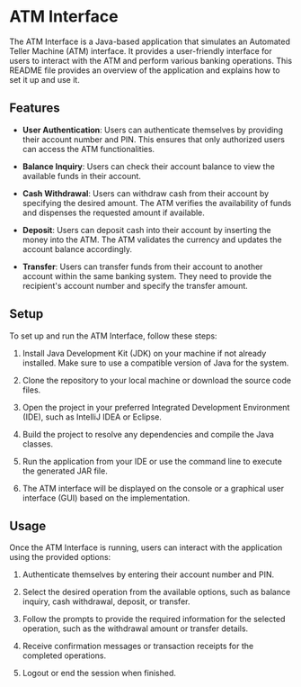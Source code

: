 # ATM Interface

The ATM Interface is a Java-based application that simulates an Automated Teller Machine (ATM) interface. It provides a user-friendly interface for users to interact with the ATM and perform various banking operations. This README file provides an overview of the application and explains how to set it up and use it.

## Features

- **User Authentication**: Users can authenticate themselves by providing their account number and PIN. This ensures that only authorized users can access the ATM functionalities.

- **Balance Inquiry**: Users can check their account balance to view the available funds in their account.

- **Cash Withdrawal**: Users can withdraw cash from their account by specifying the desired amount. The ATM verifies the availability of funds and dispenses the requested amount if available.

- **Deposit**: Users can deposit cash into their account by inserting the money into the ATM. The ATM validates the currency and updates the account balance accordingly.

- **Transfer**: Users can transfer funds from their account to another account within the same banking system. They need to provide the recipient's account number and specify the transfer amount.

## Setup

To set up and run the ATM Interface, follow these steps:

1. Install Java Development Kit (JDK) on your machine if not already installed. Make sure to use a compatible version of Java for the system.

2. Clone the repository to your local machine or download the source code files.

3. Open the project in your preferred Integrated Development Environment (IDE), such as IntelliJ IDEA or Eclipse.

4. Build the project to resolve any dependencies and compile the Java classes.

5. Run the application from your IDE or use the command line to execute the generated JAR file.

6. The ATM interface will be displayed on the console or a graphical user interface (GUI) based on the implementation.

## Usage

Once the ATM Interface is running, users can interact with the application using the provided options:

1. Authenticate themselves by entering their account number and PIN.

2. Select the desired operation from the available options, such as balance inquiry, cash withdrawal, deposit, or transfer.

3. Follow the prompts to provide the required information for the selected operation, such as the withdrawal amount or transfer details.

4. Receive confirmation messages or transaction receipts for the completed operations.

5. Logout or end the session when finished.
